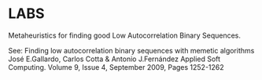 # LABS
Metaheuristics for finding good Low Autocorrelation Binary Sequences.

See:
Finding low autocorrelation binary sequences with memetic algorithms
José E.Gallardo, Carlos Cotta & Antonio J.Fernández
Applied Soft Computing. Volume 9, Issue 4, September 2009, Pages 1252-1262
